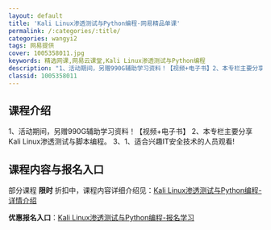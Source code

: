 ```yaml
---
layout: default
title: 'Kali Linux渗透测试与Python编程-网易精品单课'
permalink: /:categories/:title/
categories: wangyi2
tags: 网易提供
cover: 1005358011.jpg
keywords: 精选网课,网易云课堂,Kali Linux渗透测试与Python编程
description: "1、活动期间，另赠990G辅助学习资料！【视频+电子书】2、本专栏主要分享KaliLinux渗透测试与脚本编程。3、1、适合兴趣IT安全技术的人员观看!KaliLinux渗透测试与Pytho"
classid: 1005358011
---
```


## 课程介绍

1、活动期间，另赠990G辅助学习资料！【视频+电子书】
2、本专栏主要分享Kali Linux渗透测试与脚本编程。
3、1、适合兴趣IT安全技术的人员观看!

## 课程内容与报名入口

部分课程 **限时** 折扣中，课程内容详细介绍见：[Kali Linux渗透测试与Python编程-详情介绍](https://study.163.com/course/introduction/1005358011.htm?share=1&shareId=1025206652&utm_campaign=share&utm_medium=iphoneShare&utm_source=&utm_u=1025206652)

**优惠报名入口**：[Kali Linux渗透测试与Python编程-报名学习](https://study.163.com/course/introduction/1005358011.htm?share=1&shareId=1025206652&utm_campaign=share&utm_medium=iphoneShare&utm_source=&utm_u=1025206652)

